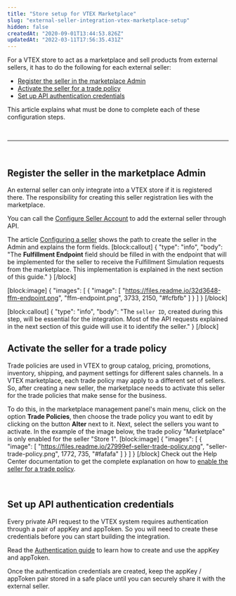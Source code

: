 ```yaml
---
title: "Store setup for VTEX Marketplace"
slug: "external-seller-integration-vtex-marketplace-setup"
hidden: false
createdAt: "2020-09-01T13:44:53.826Z"
updatedAt: "2022-03-11T17:56:35.431Z"
---
```

For a VTEX store to act as a marketplace and sell products from external sellers, it has to do the following for each external seller:

- [Register the seller in the marketplace Admin](#register-the-seller-in-the-marketplace-admin)
- [Activate the seller for a trade policy](#activate-the-seller-for-a-trade-policy)
- [Set up API authentication credentials](#set-up-apiauthentication-credentials)

This article explains what must be done to complete each of these configuration steps.

<br>

---

<br>

## Register the seller in the marketplace Admin

An external seller can only integrate into a VTEX store if it is registered there. The responsibility for creating this seller registration lies with the marketplace.

You can call the [Configure Seller Account](https://developers.vtex.com/vtex-rest-api/reference/upsertsellerrequest) to add the external seller through API. 

The article [Configuring a seller](https://help.vtex.com/en/tutorial/configuring-the-seller--tutorials_392) shows the path to create the seller in the Admin and explains the form fields.
[block:callout]
{
  "type": "info",
  "body": "The **Fulfillment Endpoint** field should be filled in with the endpoint that will be implemented for the seller to receive the Fulfillment Simulation requests from the marketplace. This implementation is explained in the next section of this guide."
}
[/block]

[block:image]
{
  "images": [
    {
      "image": [
        "https://files.readme.io/32d3648-ffm-endpoint.png",
        "ffm-endpoint.png",
        3733,
        2150,
        "#fcfbfb"
      ]
    }
  ]
}
[/block]

[block:callout]
{
  "type": "info",
  "body": "The `seller ID`, created during this step, will be essential for the integration. Most of the API requests explained in the next section of this guide will use it to identify the seller."
}
[/block]
<br>

## Activate the seller for a trade policy

Trade policies are used in VTEX to group catalog, pricing, promotions, inventory, shipping, and payment settings for different sales channels. In a VTEX marketplace, each trade policy may apply to a different set of sellers. So, after creating a new seller, the marketplace needs to activate this seller for the trade policies that make sense for the business.

To do this, in the marketplace management panel's main menu, click on the option **Trade Policies**, then choose the trade policy you want to edit by clicking on the button **Alter** next to it. Next, select the sellers you want to activate. In the example of the image below, the trade policy "Marketplace" is only enabled for the seller "Store 1".
[block:image]
{
  "images": [
    {
      "image": [
        "https://files.readme.io/27999ef-seller-trade-policy.png",
        "seller-trade-policy.png",
        1772,
        735,
        "#fafafa"
      ]
    }
  ]
}
[/block]
Check out the Help Center documentation to get the complete explanation on how to [enable the seller for a trade policy](https://help.vtex.com/en/tutorial/configuring-the-seller--tutorials_392#editing-the-trade-policy).

<br>

## Set up API authentication credentials

Every private API request to the VTEX system requires authentication through a pair of appKey and appToken. So you will need to create these credentials before you can start building the integration.

Read the [Authentication guide](https://developers.vtex.com/docs/getting-started-authentication#section-creating-the-appkey-and-apptoken) to learn how to create and use the appKey and appToken.

Once the authentication credentials are created, keep the appKey / appToken pair stored in a safe place until you can securely share it with the external seller.